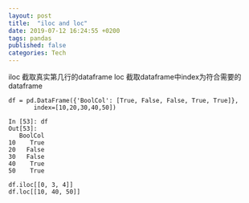 ```yaml
---
layout: post
title:  "iloc and loc"
date: 2019-07-12 16:24:55 +0200
tags: pandas
published: false
categories: Tech
---
```


iloc 截取真实第几行的dataframe
loc  截取dataframe中index为符合需要的dataframe
```
df = pd.DataFrame({'BoolCol': [True, False, False, True, True]},
       index=[10,20,30,40,50])

In [53]: df
Out[53]: 
   BoolCol
10    True
20   False
30   False
40    True
50    True

df.iloc[[0, 3, 4]]
df.loc[[10, 40, 50]]
```